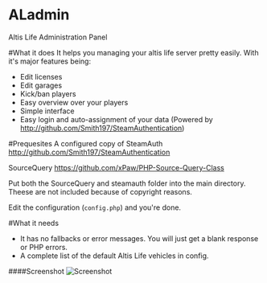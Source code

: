 # ALadmin
Altis Life Administration Panel

#What it does
It helps you managing your altis life server pretty easily.
With it's major features being:
- Edit licenses
- Edit garages
- Kick/ban players
- Easy overview over your players
- Simple interface
- Easy login and auto-assignment of your data (Powered by http://github.com/Smith197/SteamAuthentication)

#Prequesites
A configured copy of SteamAuth http://github.com/Smith197/SteamAuthentication

SourceQuery https://github.com/xPaw/PHP-Source-Query-Class

Put both the SourceQuery and steamauth folder into the main directory.
Theese are not included because of copyright reasons.

Edit the configuration (`config.php`) and you're done.

#What it needs
- It has no fallbacks or error messages. You will just get a blank response or PHP errors.
- A complete list of the default Altis Life vehicles in config.

####Screenshot
![Screenshot](https://blackcetha.github.io/ALadmin/screenshot.png)
